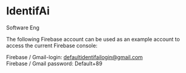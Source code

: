 # IdentifAi
Software Eng

The following Firebase account can be used as an example account to access the current Firebase console: 

Firebase / Gmail-login: defaultidentifailogin@gmail.com  
Firebase / Gmail password: Default+89 
